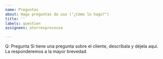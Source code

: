```yaml
---
name: Preguntas
about: Haga preguntas de uso ("¿Cómo lo hago?")
title: ''
labels: question
assignees: atorresprocessa

---
```


Q: Pregunta
Si tiene una pregunta sobre el cliente, descríbala y déjela aquí. La responderemos a la mayor brevedad.
